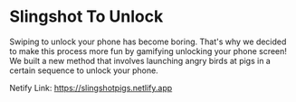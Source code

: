 # Slingshot To Unlock
Swiping to unlock your phone has become boring. That's why we decided to make this process more fun by gamifying unlocking your phone screen! We built a new method that involves launching angry birds at pigs in a certain sequence to unlock your phone. 

Netify Link: https://slingshotpigs.netlify.app
